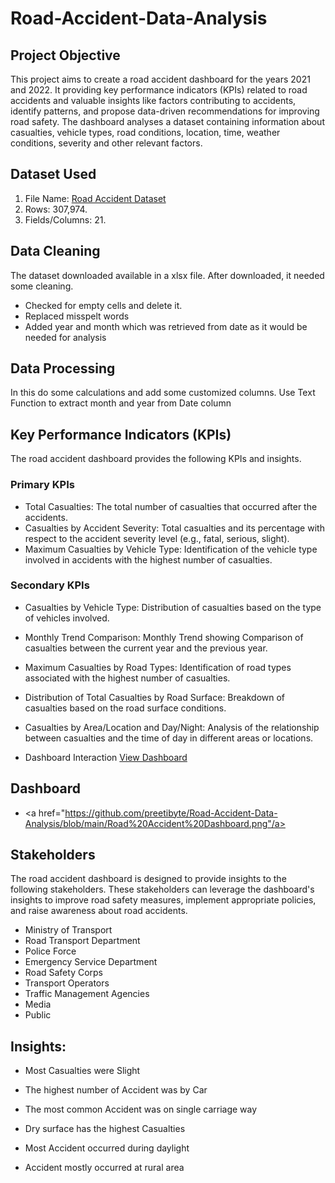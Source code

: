 # Road-Accident-Data-Analysis

## Project Objective
This project aims to create a road accident dashboard for the years 2021 and 2022. It providing key performance indicators (KPIs) related to road accidents and valuable insights like factors contributing to accidents, identify patterns, and propose data-driven recommendations for improving road safety. The dashboard analyses a dataset containing information about casualties, vehicle types, road conditions, location, time, weather conditions, severity and other relevant factors.

## Dataset Used
1.	File Name: <a href="https://github.com/preetibyte/Road-Accident-Data-Analysis/blob/main/Road%20Accident%20Data.xlsx">Road Accident Dataset</a>
2.	Rows: 307,974.
3.	Fields/Columns: 21.

## Data Cleaning
The dataset downloaded available in a xlsx file. After downloaded, it needed some cleaning.
- Checked for empty cells and delete it.
- Replaced misspelt words
- Added year and month which was retrieved from date as it would be needed for analysis

## Data Processing
In this do some calculations and add some customized columns. Use Text Function to extract month and year from Date column

## Key Performance Indicators (KPIs)
The road accident dashboard provides the following KPIs and insights.
### Primary KPIs
-	Total Casualties: The total number of casualties that occurred after the accidents.
-	Casualties by Accident Severity: Total casualties and its percentage with respect to the accident severity level (e.g., fatal, serious, slight).
-	Maximum Casualties by Vehicle Type: Identification of the vehicle type involved in accidents with the highest number of casualties.
### Secondary KPIs
-	Casualties by Vehicle Type: Distribution of casualties based on the type of vehicles involved.
-	Monthly Trend Comparison: Monthly Trend showing Comparison of casualties  between the current year and the previous year.
-	Maximum Casualties by Road Types: Identification of road types associated with the highest number of casualties.
-	Distribution of Total Casualties by Road Surface: Breakdown of casualties based on the road surface conditions.
-	Casualties by Area/Location and Day/Night: Analysis of the relationship between casualties and the time of day in different areas or locations.

-	Dashboard Interaction <a href="https://github.com/preetibyte/Road-Accident-Data-Analysis/blob/main/Road%20Accident%20Dashboard.png">View Dashboard</a>

## Dashboard
- <a href="https://github.com/preetibyte/Road-Accident-Data-Analysis/blob/main/Road%20Accident%20Dashboard.png"/a>

## Stakeholders
The road accident dashboard is designed to provide insights to the following stakeholders. These stakeholders can leverage the dashboard's insights to improve road safety measures, implement appropriate policies, and raise awareness about road accidents.
- Ministry of Transport
- Road Transport Department
- Police Force
- Emergency Service Department
- Road Safety Corps
- Transport Operators
- Traffic Management Agencies
- Media
- Public
  
## Insights:

- Most Casualties were Slight

- The highest number of Accident was by Car

- The most common Accident was on single carriage way

- Dry surface has the highest Casualties

- Most Accident occurred during daylight

- Accident mostly occurred at rural area
